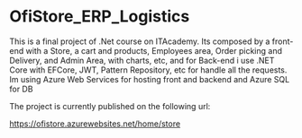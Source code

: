 # OfiStore_ERP_Logistics

This is a final project of .Net course on ITAcademy. Its composed by a front-end with a Store, a cart and products, Employees area, Order picking and Delivery, and Admin Area, with charts, etc, and for Back-end i use .NET Core with EFCore, JWT, Pattern Repository, etc for handle all the requests. Im using Azure Web Services for hosting front and backend and Azure SQL for DB

The project is currently published on the following url:

https://ofistore.azurewebsites.net/home/store

